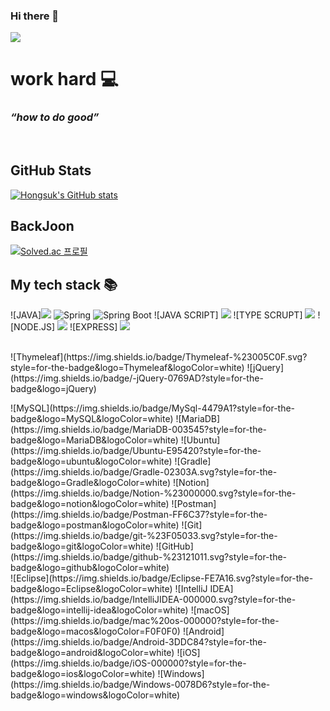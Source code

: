 ### Hi there 👋
<img src="http://jjal.download/files/1_9d92d56b39b74d01003643f3e85525bbfa3dbef0.gif">
<h1> work hard 💻</h1>
<h3><i>“how to do good”</i></h3>
<!--<h5>Linus</h5>-->
<!-- <p>
  <em>
    <h3>
    Content Creator at
      <a href="https://www.youtube.com/c/%EB%93%9C%EB%A6%BC%EC%BD%94%EB%94%A9by%EC%97%98%EB%A6%AC">
        드림코딩 by 엘리 <img src="https://user-images.githubusercontent.com/1569988/159397141-21463bc2-2acf-416b-aa15-235664556f34.png" height="30px" />
      </a>
    </h3>
  </em>
  <em>
  <h3>
    Instructor at 
    <a href="https://academy.dream-coding.com/">
      Dream Coding Academy 
      <img src="https://user-images.githubusercontent.com/1569988/159411473-79b779c5-b91f-4ded-9235-1f187e1ebec2.svg" height="30px"/>
    </a>
  </h3>
    </em>
  </em>
</p> -->

<br />


##  GitHub Stats

[![Hongsuk's GitHub stats](https://github-readme-stats.vercel.app/api?username=codingvegeta&show_icons=true&theme=great-gatsby)](https://github.com/anuraghazra/github-readme-stats)


## BackJoon

[![Solved.ac 프로필](http://mazassumnida.wtf/api/v2/generate_badge?boj=ghdtjr9209)](https://solved.ac/ghdtjr9209)

<h2> My tech stack 📚 </h2>

![JAVA]<img src="https://img.shields.io/badge/java-007396?style=for-the-badge&logo=java&logoColor=white">
![Spring](https://img.shields.io/badge/-spring-6DB33F?style=for-the-badge&logo=spring&logoColor=white)
![Spring Boot](https://img.shields.io/badge/-springboot-6DB33F?style=for-the-badge&logo=springboot&logoColor=white)
![JAVA SCRIPT] <img src="https://img.shields.io/badge/javascript-F7DF1E?style=for-the-badge&logo=javascript&logoColor=black">
![TYPE SCRUPT] <img src="https://img.shields.io/badge/Typescript-3178C6?style=for-the-badge&logo=typescript&logoColor=white"/>
![NODE.JS] <img src="https://img.shields.io/badge/node.js-339933?style=for-the-badge&logo=Node.js&logoColor=white">
![EXPRESS] <img src="https://img.shields.io/badge/express-000000?style=for-the-badge&logo=express&logoColor=white">

<br>
![Thymeleaf](https://img.shields.io/badge/Thymeleaf-%23005C0F.svg?style=for-the-badge&logo=Thymeleaf&logoColor=white)
![jQuery](https://img.shields.io/badge/-jQuery-0769AD?style=for-the-badge&logo=jQuery) <p>
![MySQL](https://img.shields.io/badge/MySql-4479A1?style=for-the-badge&logo=MySQL&logoColor=white)
![MariaDB](https://img.shields.io/badge/MariaDB-003545?style=for-the-badge&logo=MariaDB&logoColor=white)
![Ubuntu](https://img.shields.io/badge/Ubuntu-E95420?style=for-the-badge&logo=ubuntu&logoColor=white)
![Gradle](https://img.shields.io/badge/Gradle-02303A.svg?style=for-the-badge&logo=Gradle&logoColor=white)
![Notion](https://img.shields.io/badge/Notion-%23000000.svg?style=for-the-badge&logo=notion&logoColor=white)
![Postman](https://img.shields.io/badge/Postman-FF6C37?style=for-the-badge&logo=postman&logoColor=white)
![Git](https://img.shields.io/badge/git-%23F05033.svg?style=for-the-badge&logo=git&logoColor=white)
![GitHub](https://img.shields.io/badge/github-%23121011.svg?style=for-the-badge&logo=github&logoColor=white)
<br>
![Eclipse](https://img.shields.io/badge/Eclipse-FE7A16.svg?style=for-the-badge&logo=Eclipse&logoColor=white)
![IntelliJ IDEA](https://img.shields.io/badge/IntelliJIDEA-000000.svg?style=for-the-badge&logo=intellij-idea&logoColor=white)
![macOS](https://img.shields.io/badge/mac%20os-000000?style=for-the-badge&logo=macos&logoColor=F0F0F0)
![Android](https://img.shields.io/badge/Android-3DDC84?style=for-the-badge&logo=android&logoColor=white)
![iOS](https://img.shields.io/badge/iOS-000000?style=for-the-badge&logo=ios&logoColor=white)
![Windows](https://img.shields.io/badge/Windows-0078D6?style=for-the-badge&logo=windows&logoColor=white)
<br>
